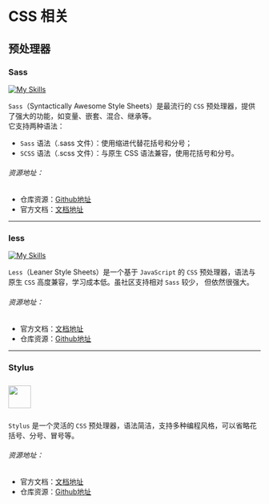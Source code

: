 # CSS 相关

## 预处理器

### Sass

[![My Skills](https://skillicons.dev/icons?i=sass)](https://skillicons.dev)

`Sass`（Syntactically Awesome Style Sheets）是最流行的 `CSS` 预处理器，提供了强大的功能，如变量、嵌套、混合、继承等。  
它支持两种语法：
- `Sass` 语法（.sass 文件）：使用缩进代替花括号和分号；
- `SCSS` 语法（.scss 文件）：与原生 CSS 语法兼容，使用花括号和分号。

###### 资源地址：
- 仓库资源：[Github地址](https://github.com/sass)
- 官方文档：[文档地址](https://sass.js.cn/documentation/)
---

### less

[![My Skills](https://skillicons.dev/icons?i=less)](https://skillicons.dev)

`Less`（Leaner Style Sheets）是一个基于 `JavaScript` 的 `CSS` 预处理器，语法与原生 `CSS` 高度兼容，学习成本低。虽社区支持相对 `Sass` 较少，
但依然很强大。

###### 资源地址：

- 官方文档：[文档地址](https://less.bootcss.com/)
- 仓库资源：[Github地址](https://github.com/less/less.js)

---

### Stylus

<img style="width: 45px;margin: 10px 0" src="https://stylus-lang.com/logo.svg">

`Stylus` 是一个灵活的 `CSS` 预处理器，语法简洁，支持多种编程风格，可以省略花括号、分号、冒号等。

###### 资源地址：

- 官方文档：[文档地址](https://stylus-lang.com/)
- 仓库资源：[Github地址](https://github.com/stylus/stylus)
